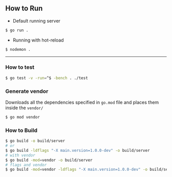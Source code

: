 ## How to Run
- Default running server
```bash
$ go run .
```

- Running with hot-reload
```bash
$ nodemon .
```

---

### How to test
```bash
$ go test -v -run=^$ -bench . ./test
```

### Generate vendor
Downloads all the dependencies specified in `go.mod` file and places them inside the `vendor/`
```bash
$ go mod vendor
```

### How to Build
```bash
$ go build -o build/server
# or
$ go build -ldflags "-X main.version=1.0.0-dev" -o build/server
# with vendor
$ go build -mod=vendor -o build/server
# flags and vendor
$ go build -mod=vendor -ldflags "-X main.version=1.0.0-dev" -o build/server
```